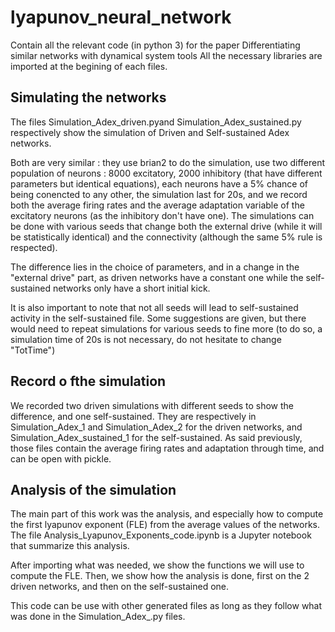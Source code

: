 # lyapunov_neural_network
Contain all the relevant code (in python 3) for the paper Differentiating similar networks with dynamical system tools
All the necessary libraries are imported at the begining of each files.

## Simulating the networks
The files Simulation_Adex_driven.pyand Simulation_Adex_sustained.py respectively show the simulation of Driven and Self-sustained Adex networks. 

Both are very similar : they use brian2 to do the simulation, use two different population of neurons : 8000 excitatory, 2000 inhibitory (that have different parameters but identical equations), each neurons have a 5% chance of being conencted to any other, the simulation last for 20s, and we record both the average firing rates and the average adaptation variable of the excitatory neurons (as the inhibitory don't have one). 
The simulations can be done with various seeds that change both the external drive (while it will be statistically identical) and the connectivity (although the same 5% rule is respected). 

The difference lies in the choice of parameters, and in a change in the "external drive" part, as driven networks have a constant one while the self-sustained networks only have a short initial kick.

It is also important to note that not all seeds will lead to self-sustained activity in the self-sustained file. Some suggestions are given, but there would need to repeat simulations for various seeds to fine more (to do so, a simulation time of 20s is not necessary, do not hesitate to change "TotTime")


## Record o fthe simulation
We recorded two driven simulations with different seeds to show the difference, and one self-sustained. They are respectively in Simulation_Adex_1 and Simulation_Adex_2 for the driven networks, and Simulation_Adex_sustained_1 for the self-sustained.
As said previously, those files contain the average firing rates and adaptation through time, and can be open with pickle. 

## Analysis of the simulation
The main part of this work was the analysis, and especially how to compute the first lyapunov exponent (FLE) from the average values of the networks. 
The file Analysis_Lyapunov_Exponents_code.ipynb is a Jupyter notebook that summarize this analysis. 

After importing what was needed, we show the functions we will use to compute the FLE.
Then, we show how the analysis is done, first on the 2 driven networks, and then on the self-sustained one. 

This code can be use with other generated files as long as they follow what was done in the Simulation_Adex_.py files.
